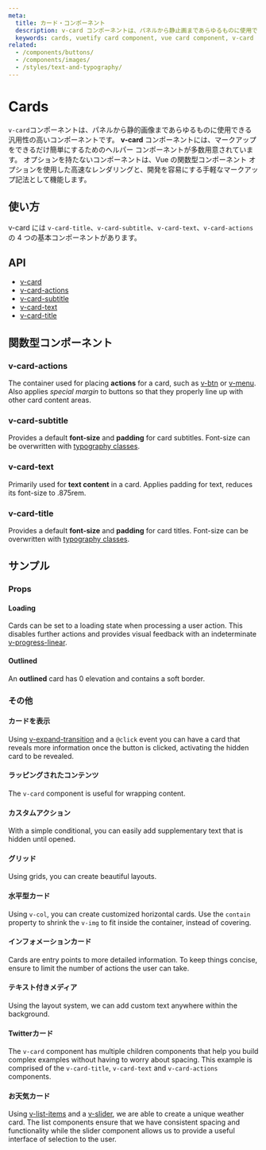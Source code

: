 ```yaml
---
meta:
  title: カード・コンポーネント
  description: v-card コンポーネントは、パネルから静止画まであらゆるものに使用できる汎用性の高いコンポーネントです。
  keywords: cards, vuetify card component, vue card component, v-card
related:
  - /components/buttons/
  - /components/images/
  - /styles/text-and-typography/
---
```


# Cards

`v-card`コンポーネントは、パネルから静的画像まであらゆるものに使用できる汎用性の高いコンポーネントです。 **v-card** コンポーネントには、マークアップをできるだけ簡単にするためのヘルパー コンポーネントが多数用意されています。 オプションを持たないコンポーネントは、Vue の関数型コンポーネント オプションを使用した高速なレンダリングと、開発を容易にする手軽なマークアップ記法として機能します。 <inline-ad slug="scrimba-cards" />

<entry-ad />

## 使い方

v-card には `v-card-title`、`v-card-subtitle`、`v-card-text`、`v-card-actions`の 4 つの基本コンポーネントがあります。

<usage name="v-card" />

## API

- [v-card](/api/v-card)
- [v-card-actions](/api/v-card-actions)
- [v-card-subtitle](/api/v-card-subtitle)
- [v-card-text](/api/v-card-text)
- [v-card-title](/api/v-card-title)

<inline-api page="components/cards" />

## 関数型コンポーネント

<vuetify-ad slug="vs-video-functional-components" />

### v-card-actions

The container used for placing **actions** for a card, such as [v-btn](/components/buttons) or [v-menu](/components/menus). Also applies *special margin* to buttons so that they properly line up with other card content areas.

### v-card-subtitle

Provides a default **font-size** and **padding** for card subtitles. Font-size can be overwritten with [typography classes](/styles/typography).

### v-card-text

Primarily used for **text content** in a card. Applies padding for text, reduces its font-size to .875rem.

### v-card-title

Provides a default **font-size** and **padding** for card titles. Font-size can be overwritten with [typography classes](/styles/typography).

## サンプル

### Props

#### Loading

Cards can be set to a loading state when processing a user action. This disables further actions and provides visual feedback with an indeterminate [v-progress-linear](/components/progress-linear).

<example file="v-card/prop-loading" />

#### Outlined

An **outlined** card has 0 elevation and contains a soft border.

<example file="v-card/prop-outlined" />

### その他

#### カードを表示

Using [v-expand-transition](/api/v-expand-transition/) and a `@click` event you can have a card that reveals more information once the button is clicked, activating the hidden card to be revealed.

<example file="v-card/misc-card-reveal" />

#### ラッピングされたコンテンツ

The `v-card` component is useful for wrapping content.

<example file="v-card/misc-content-wrapping" />

#### カスタムアクション

With a simple conditional, you can easily add supplementary text that is hidden until opened.

<example file="v-card/misc-custom-actions" />

#### グリッド

Using grids, you can create beautiful layouts.

<example file="v-card/misc-grids" />

#### 水平型カード

Using `v-col`, you can create customized horizontal cards. Use the `contain` property to shrink the `v-img` to fit inside the container, instead of covering.

<example file="v-card/misc-horizontal-cards" />

#### インフォメーションカード

Cards are entry points to more detailed information. To keep things concise, ensure to limit the number of actions the user can take.

<example file="v-card/misc-information-card" />

#### テキスト付きメディア

Using the layout system, we can add custom text anywhere within the background.

<example file="v-card/misc-media-with-text" />

#### Twitterカード

The `v-card` component has multiple children components that help you build complex examples without having to worry about spacing. This example is comprised of the `v-card-title`, `v-card-text` and `v-card-actions` components.

<example file="v-card/misc-twitter-card" />

#### お天気カード

Using [v-list-items](/components/lists) and a [v-slider](/components/sliders), we are able to create a unique weather card. The list components ensure that we have consistent spacing and functionality while the slider component allows us to provide a useful interface of selection to the user.

<example file="v-card/misc-weather-card" />

<backmatter />
